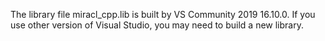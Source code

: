 The library file miracl_cpp.lib is built by VS Community 2019 16.10.0. If you use other version of Visual Studio, you may need to build a new library. 

